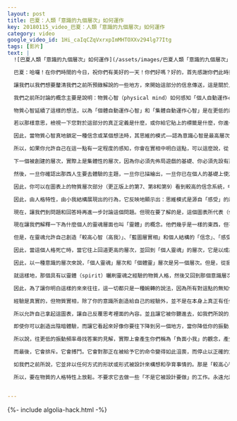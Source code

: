 ```yaml
---
layout: post
title: 巴夏：人類「意識的九個層次」如何運作
key: 20180115_video_巴夏：人類「意識的九個層次」如何運作
category: video
google_video_id: 1Hi_caIqCZqVxrxpImMHTOXXv294lg77Itg
tags: [影片]
text: |
  ![巴夏人類「意識的九個層次」如何運作](/assets/images/巴夏人類「意識的九個層次」如何運作.jpg)

  巴夏：哈囉！在你們時間的今日，祝你們有美好的一天！你們好嗎？好的，首先感謝你們此時與我們共同創造這次的互動，讓我們能將這些信息傳送給你們每個個別和群體的所有人。我們感謝你們的創造，以及你們帶給我們文明的禮物，讓我們能夠體驗你們每一個人分享的經驗。

  讓我們以我們想要釐清我們之前所預錄解說的一些地方，來開始這部分的信息傳送，這是關於人類「意識的九個層次」如何運作之概念的後續解說。正如你們許多人現在手上的那張圖表上看到的那樣，與我們最初在預錄時所傳送和討論的東西，在順序上有一點不同。請聽我們解說這差異之處。

  我們之前所討論的概念主要是說明：物質心智（physical mind）如何感知「個人自動運作心智（individual automatic mind）」和「集體自動運作心智（collective automatic mind）」的概念，而持續讓你們看清：物質心智在你們的實相中，傾向於認為（誤以為）思維想法（thought）是最高的，情緒感受（emotion）次之，信念（belief）在更低層。

  物質心智延續了這樣的想法，以為「個體自動運作心智」和「集體自動運作心智」是在更低的層次。所以，從物質心智的典型觀點——這已經存在你們星球上相當一段時間——它以為「個體自動運作心智」和「集體自動運作心智」是最低的層次，第8個和第9個意識層次（更正前舊版的順序）。所以，把它們是為第8和第9層次的描述，是從物質心智的角度，因為它傾向於認為這些東西，包括認為信念（舊版是第5層）和情緒（舊版是第6層），是在低於有意識的思維（舊版是第7層）之下的想法。

  若以那樣意思，檢視一下您對於這部分的真正定義是什麼，或你給它貼上的標籤是什麼，你進一步探索後的意思是什麼。因此，在我們最初傳達的概念裡，我們只是多半在描述物質心智實際上是如何看待這些事物，和以此方式，物質心智如何經驗這些事物。因為當物質心智——我們應該說是意識心智——把這樣的東西貼上「較低、之下、往下」的標籤時，它便創造出這些東西的「陰暗版」，在物質實相中創造事情的陰影反射，來強化它的信念。因為所有的信念體系都是自我延續（自戀、以自我為中心）地在運作，並且被設計、被構造成使它看起來好像不可能有其他的信念可取代。

  因此，當物質心智真地鎖定一種信念或某個想法時，其思維的模式——認為意識心智是最高層次，感覺和潛意識是較低的層次，而無意識的信念是更低的層次——它將繼續認為它也必須網更低的層次去探尋，以調查或探索「個人和自動運作心智間的關聯」，那是你們稱為「個人選擇要來探索的人生課題」的概念。而且它認為它必須往更低的層次去探尋，以發現集體所協議（collective agreements）認同的是什麼。而這就是「物質心智如何具有（產生）經驗」的運作過程。但是你可以從你手上的圖表中看出，這些東西實際上並不是它們在創造時在彼此關係中所佔領的位置。如我們已說的，這些東西是從上往下地被創造出來的。

  所以，如果你允許自己在這一點有一定程度的感知，你會在實相中明白這點，可以這麼說，從「超靈」的層次下降到個人靈魂（individual soul），正如我們在圖表中所指出的，也在某種程度上與「個體靈（individual spirit）」同義——我們待會將解釋其差異——也以這樣的方式，繼續往下到實相創造的世界，駛入「較高心智（高我，higher mind，或稱大我、本我）」的層次，從而往下降低振動來創建「藍圖層實相（template level reality）」。

  下一個被創建的層次，實際上是集體性的層次，因為你必須先佈局遊戲的基礎、你必須先設有遊戲的棋盤，然後才能創造在該棋盤上玩的棋子。這是用你們也許稱為「象棋的比喻」。所以這概念是，你們必須先創造公平遊戲的領域，這是你們集體協議認同的意識層次。然後，你們可以看摋在那集體協議認同裡，描述你的個人協議。你們的「個人人生課題」的探索，是在那「由集體層面代表的基礎框架下的遊戲板」上進行的。

  然後，一旦你確認出那西人生要去體驗的主題，一旦你已描繪出，一旦你已在個人的基礎上使之成形，就這樣地，於是你繼續往下，把個體和其特徵（individuality）成形為三面相，人性的三面相（身心靈），物質心智的三重稜鏡（信念、情緒、想法）。再次地，以信念從最高層開始，然後往下透過感受的層面，有直覺力的層面，直覺的層面，然後最終到達最低的層次，那是實際產生最低振動頻率並實際將它具體化，即你們稱為「思維想法（thought）」的層次。

  因此，你可以在圖表上的物質層次部分（更正版上的第7、第8和第9）看到較高的信念系統，中間的情緒層次和較低的想法層次，三者結合起來形成了你們也稱為「小我結構」的物質話的人格。在這個意義上人格特性有另一種陳述說法，不意味著積極貨消極以及和兩者的接觸，只是基本上以基礎本中性的「小我結構」來說，其任務是：讓你聚焦在物質實相的遊戲上。

  因此，由人格特性，由小我結構展現出的行為，它反映地顯示出：思維模式是源自「感受」的層次，而感受的層次是源自「信念」的層次，並往上追溯到「個體自動運作心智」的意識層次，「集體自動運作心智」，往上進入「藍圖層實相」層次，從而連接到「較高心智」層次，再進到「個體靈」的層次，而往上到「超靈」的層次。這樣你們聽懂嗎？好的。

  現在，讓我們到問題和回答時再進一步討論這個問題。但現在要了解的是，這個圖表所代表（傳達）的是：人類的「意識是如何從上到下地被創造出」的層次，它們是如何實際地、物質地被具體成形，以及它們彼此的實際建構關係，而同時從你們的物理觀點你們一直認為似乎恰恰相反，你們認為思維在最上層，感受在其下，信念在感受的下層，「個體自動運作心智」在信念的更下層，而「集體自動運作心智」是最低層的。但那只是真正的結構的陰暗反射（shadow reflection），你們現在手上的圖表，已描繪出它的建構是從上往下的。

  現在讓我們解釋一下為什麼個人的靈魂層面也叫「靈體」的概念。他們幾乎是一樣的東西，但不完全相同。讓我們以這種方式定義它：當「超靈」，如我們所說的，分裂它本身，分割它本身，以分離的靈魂在振動它自己，如果你可接受這些術語，或你決定的其他用語也沒關係，它創造出一種在某種程度上是個體化的能量本質，但是並非代表那「將自己進入物質實相」的特定個體，以任何方式，是真的把自己變成更低。這就像個「沒有成形的黏土」的概念。在這個意義上，它是一個相當「沒有定型特色」的東西。它具有總體的真實本質，但以以個人的概念來說，它並不真正具有稱為個人貨個體性的標記或印記。

  但是，在靈魂允許自己創造「較高心智（高我）」、「藍圖層實相」和個人結構的「信念」、「感受」和「想法」後，在那意義下，於是往下在透過已完成的「集體自動運作」和「個人自動運作」的概念之後，在經驗物理現實之後的靈魂，在某種意義上已印有一種分離的、獨特的、明顯的個體之人格特性的印象，那是靈魂經歷自己要來探索的人生課題。

  因此，當這個人格死亡時，當它往上回道更高的層次，並回到「個人靈魂」的層次，它是以成為「個體靈」的形式回到那個層次，那些你們認為正在活出其人生的人，都是「個體靈」的代表。所以，這概念是，當人們接觸死者的靈魂石，他們是在接觸「個體靈」的層次，但那個體的靈魂，已不再只是生（未成熟的）黏土。但那已經被激發成具有特定個性、被印記了特定人格、可被認出具有特定個性，已具有它在物理現實中的體驗。這是這兩個術語（individual soul和individual spirit）之間的差別。

  因此，以一種意識的層次來說，「個人靈魂」層次和「個體靈」層次是另一個層次。但是，從振頻的角度來說，一個是從非常原始開始的，另一個，就那樣的意思上，是從物質實相旅程中所吸收的所有經驗，具有非常明確之物質實相經驗開始的。聽得懂這道理嗎？好的。

  就這樣地，那個具有以靈體（spirit）曬刷靈魂之經驗的物質人格，然後又回到那個意識層次，然後再回到「超靈」。這時候才能夠從個體靈——從「超靈」層次崩解出來——的生黏土，獲得知識，獲得經驗。聽得懂這道理嗎？

  因此，為了讓你明白這樣的來來往往，這一切都只是一種婉轉的說法，因為所有對這點的無知仍然在集體意識中，在你真正瑣事的更大意識中，仍舊在發生著。這一切都在那意識內發生的。所以，這個往下降和往上升的命名用語，以及所有這些相關名稱，只為方便你們語言的翻譯。因為我們已經說過很多次了，即使是稱為「物質實相」的經驗，也只是一種經驗。

  經驗是真實的，但物質實相，除了你的意識所創造給自己的經驗外，並不是在本身上真正有任何的固體的東西。它只是一種反射，因為所有的物質層面都是反射，都比「一體」小。它只是另一個面向、另一個視角、另一個「一切萬有正以獨特的方式、獨特的頻率、獨特的窗口、獨特的門道在表達自己」之觀點的反射。而你是以一個「從一切萬有分裂中被創造出的獨特振動」的個體。這樣聽起來有道理嗎？你確定嗎？好的。

  所以允許自己拿起這圖表，讓自己反覆思考裡面的內容。並且讓它被你聽進去，如我們所說的，讓它變成為，不是你的第二本能，而是你的第一本能（天性）。所以當你開始探索這些觀念時，當你開始明白去接觸和探索「信念」是很重要的時，你會讓自己去提高頻率，而不是降低頻率。而在讓自己這樣做的時候，正如我們所說，你會在「接收更高層次的溝通上」變得更加熟練內行。因為就某個意義上，從物質實相的層次，從思維模式的層面，真的只會是往上。

  即使你可以創造出陰暗體驗，而讓它看起來好像你要往下降到另一個地方，當你降低你的振動，在這個意義上你所做的只是重複創造的循環，只是讓你聚焦在受限的物質實相的視角，受限的小我實相。而經由這樣做，經由降低你的振動在尋找答案，以「認為你必須在意識層次裡往下探索」來找出你需要找到的，你只是在強化物質小我結構的觀念。而你在小我的結構上賦予了這麼多負擔，它開始抵抗，並開ㄕˇ在某種意義上怨恨你正在它身上加溫的所有職責，因為你要它做那些「應該由更高層次來完成」的工作。這就是使得它躊躇不前，並咬著你們所謂「負面小我」的原因。

  所以說，往更低的振動頻率尋找答案的見解，實際上會產生你們稱為「負面小我」的觀念，產生抗拒的小我，這種「知道它被要求做出遠遠超過它被設計來處理的能力範圍」的想法，在某種意義上，會反擊。所以這裡所談的概念是，一旦小我陷入所有這些想法，它無法找到一個出路，因為所有你在餵食它的。只是你說「你必須下去，你必須下去，你必須下去」的信念系統，因為你發覺真的無處可去，因為那只是一個真正在那些較低層面裡的陰暗視角，你讓小我變得越來越沮喪。你讓那反饋機制擴大它自己，放大它自己，惡化它自己，因為它不斷告訴你「那裡什麼都沒有！我沒辦法去」。你不斷地告訴它說「你下去那裡，你去找出，你給我找出我需要知道的東西。」「那裡什麼都沒有！」「你給我下去那裡找！」

  而最後，它會排斥。它會搏鬥。它會對那正在被給予它的命令變得如此沮喪，而停止以正確的方式運作。它會開始崩潰。它會在這樣的意義上變得無法溝通，它本事被設計以一種更輕鬆的方式來溝通的，以讓你們保持專注在物質實相。然後，這樣地你將發現，唯一你可以直接並確實修復那情況的方式，是去找到一種「讓小我從更高的層次去認識」的方式，認識它是愛、它是珍貴的、它是有價值的，你可以從更高的角度和它協商，讓它知道它是整體生命的一部分，而它所擔心的毀滅並不會發生，它會和你走在一起。但它只能被允許做它的工作，它被設計要來做的工作只有讓妳專注於物質實相的體驗，因為這是所有的小我真正被設計要來做的事。

  如我們之前所說，它並非以任何方式的形狀或形式被設計來構想和孕育事情的。那是「較高心智（高我）」的權限範圍。它只是設計來體驗「發生了什麼」。如果你給它一個任務，要它試圖去弄清楚「事情是如何發生的和怎麼回事，尋找出這些東西，找出它們在哪裡，以及在那些潛意識層面裡發生了什麼」，你只會把它推到一個真的不存在的地方。當超越那道牆真的沒有任何東西，而在任何你把它推到那道牆的時候，你添加了更多你正在逼迫那東西的能量，反彈到你臉上，它會以一種如此強大的方式打翻你。它會像你說的，讓你大翻筋斗。

  所以，要在物質的人格特性上放鬆。不要求它去做一些「不是它被設計要做」的工作。永遠允許你自己去了解，你再邀請小我與你一起走上階梯，並在這個激動人心的自我發現旅程——你所創造成為你獨特的創作面向上——提高你的振動。當你開始真正以一種自動的方式做到這一點，在每一天、每一次，並在每一個情況和每一種環境下，永遠是向上提高頻率地找出「是什麼樣的信念」產生的。那麼，你會發現越來越多的信息將從「較高心智（高我）」經由想像力的通道，經由「藍圖層」的想法，經由「集體自動運作」的想法，經由「個人自動運作」的想法，一滴滴地流入人格個性的建構和流入信念的層次，使它們更加容易地轉變，更加容易地改變，並更加容易地以「與你喜歡的方式一致」的方式來（被你）定義。


---
```


{%- include algolia-hack.html -%}
